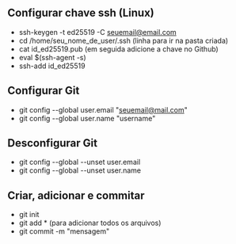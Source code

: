 ## Configurar chave ssh (Linux)

- ssh-keygen -t ed25519 -C seuemail@email.com 
- cd /home/seu_nome_de_user/.ssh   (linha para ir na pasta criada)
- cat id_ed25519.pub (em seguida adicione a chave no Github)
- eval $(ssh-agent -s)
- ssh-add id_ed25519

## Configurar Git

- git config --global user.email "seuemail@mail.com"
- git config --global user.name "username"

## Desconfigurar Git

- git config --global --unset user.email
- git config --global --unset user.name

## Criar, adicionar e commitar

- git init
- git add *  (para adicionar todos os arquivos)
- git commit -m "mensagem"
